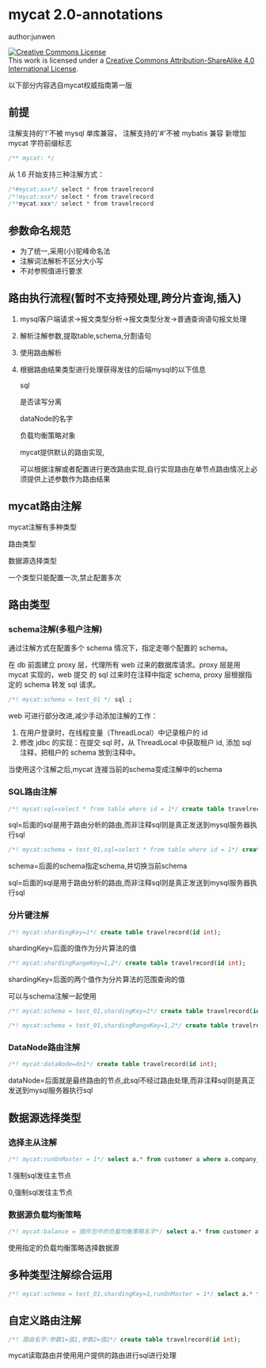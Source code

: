 # mycat 2.0-annotations
author:junwen 

<a rel="license" href="http://creativecommons.org/licenses/by-sa/4.0/"><img alt="Creative Commons License" style="border-width:0" src="https://i.creativecommons.org/l/by-sa/4.0/88x31.png" /></a><br />This work is licensed under a <a rel="license" href="http://creativecommons.org/licenses/by-sa/4.0/">Creative Commons Attribution-ShareAlike 4.0 International License</a>.

以下部分内容选自mycat权威指南第一版

## 前提

注解支持的'!'不被 mysql 单库兼容，
注解支持的'#'不被 mybatis 兼容
新增加 mycat 字符前缀标志

```sql
/** mycat: */
```

从 1.6 开始支持三种注解方式：

```java
/*#mycat:xxx*/ select * from travelrecord
/*!mycat:xxx*/ select * from travelrecord
/**mycat:xxx*/ select * from travelrecord 
```

## 参数命名规范

- 为了统一,采用(小)驼峰命名法
- 注解词法解析不区分大小写
- 不对参照值进行要求



## 路由执行流程(暂时不支持预处理,跨分片查询,插入)

1. mysql客户端请求->报文类型分析->报文类型分发->普通查询语句报文处理

2. 解析注解参数,提取table,schema,分割语句

3. 使用路由解析

4. 根据路由结果类型进行处理获得发往的后端mysql的以下信息

   sql

   是否读写分离

   dataNode的名字

   负载均衡策略对象

   

   mycat提供默认的路由实现,

   可以根据注解或者配置进行更改路由实现,自行实现路由在单节点路由情况上必须提供上述参数作为路由结果



## mycat路由注解

mycat注解有多种类型

路由类型

数据源选择类型

一个类型只能配置一次,禁止配置多次



## 路由类型

### schema注解(多租户注解)

通过注解方式在配置多个 schema 情况下，指定走哪个配置的 schema。

在 db 前面建立 proxy 层，代理所有 web 过来的数据库请求。proxy 层是用 mycat 实现的，web 提交
的 sql 过来时在注释中指定 schema, proxy 层根据指定的 schema 转发 sql 请求。

```sql
/*! mycat:schema = test_01 */ sql ; 
```

web 可进行部分改进,减少手动添加注解的工作：

1. 在用户登录时，在线程变量（ThreadLocal）中记录租户的 id
2. 修改 jdbc 的实现：在提交 sql 时，从 ThreadLocal 中获取租户 id, 添加 sql 注释，把租户的 schema
   放到注释中。

当使用这个注解之后,mycat 连接当前的schema变成注解中的schema

### SQL路由注解

```sql
/*! mycat:sql=select * from table where id = 1*/ create table travelrecord(id int);
```

sql=后面的sql是用于路由分析的路由,而非注释sql则是真正发送到mysql服务器执行sql

```sql
/*! mycat:schema = test_01,sql=select * from table where id = 1*/ create table travelrecord(id int);
```

schema=后面的schema指定schema,并切换当前schema

sql=后面的sql是用于路由分析的路由,而非注释sql则是真正发送到mysql服务器执行sql

### 分片键注解

```sql
/*! mycat:shardingKey=1*/ create table travelrecord(id int);
```

shardingKey=后面的值作为分片算法的值

```sql
/*! mycat:shardingRangeKey=1,2*/ create table travelrecord(id int);
```

shardingKey=后面的两个值作为分片算法的范围查询的值

可以与schema注解一起使用

```sql
/*! mycat:schema = test_01,shardingKey=1*/ create table travelrecord(id int);
```

```sql
/*! mycat:schema = test_01,shardingRangeKey=1,2*/ create table travelrecord(id int);
```

### DataNode路由注解

```sql
/*! mycat:dataNode=dn1*/ create table travelrecord(id int);
```

dataNode=后面就是最终路由的节点,此sql不经过路由处理,而非注释sql则是真正发送到mysql服务器执行sql



## 数据源选择类型

### 选择主从注解

```sql
/*! mycat:runOnMaster = 1*/ select a.* from customer a where a.company_id=1; 
```

1.强制sql发往主节点

0,强制sql发往主节点

### 数据源负载均衡策略

```sql
/*! mycat:balance = 插件包中的负载均衡策略名字*/ select a.* from customer a where a.company_id=1; 
```

使用指定的负载均衡策略选择数据源

## 多种类型注解综合运用

```sql
/*! mycat:schema = test_01,shardingKey=1,runOnMaster = 1*/ select a.* from customer a where a.company_id=1; 
```

## 自定义路由注解

```sql
/*! 路由名字:参数1=值1,参数2=值2*/ create table travelrecord(id int);
```

mycat读取路由并使用用户提供的路由进行sql进行处理